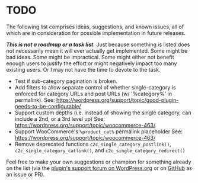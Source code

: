 # TODO

The following list comprises ideas, suggestions, and known issues, all of which are in consideration for possible implementation in future releases.

***This is not a roadmap or a task list.*** Just because something is listed does not necessarily mean it will ever actually get implemented. Some might be bad ideas. Some might be impractical. Some might either not benefit enough users to justify the effort or might negatively impact too many existing users. Or I may not have the time to devote to the task.

* Test if sub-category pagination is broken.
* Add filters to allow separate control of whether single-category is enforced for category URLs and post URLs (w/ '%category%' in permalink).
  See: https://wordpress.org/support/topic/good-plugin-needs-to-be-configurable/
* Support custom depths (i.e. instead of showing the single category, can include a 2nd, or a 3rd level up)
  See: https://wordpress.org/support/topic/woocommerce-463/
* Support WooCommerce's `%product_cat%` permalink placeholder
  See: https://wordpress.org/support/topic/woocommerce-463/
* Remove deprecated functions `c2c_single_category_postlink()`, `c2c_single_category_catlink()`, and `c2c_single_category_redirect()`

Feel free to make your own suggestions or champion for something already on the list (via the [plugin's support forum on WordPress.org](https://wordpress.org/support/plugin/single-category-permalinks/) or on [GitHub](https://github.com/coffee2code/single-category-permalinks/) as an issue or PR).